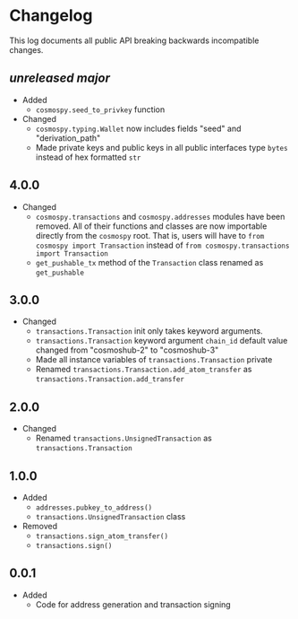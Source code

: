 Changelog
=========

This log documents all public API breaking backwards incompatible changes.

*unreleased major*
-----
- Added
    - `cosmospy.seed_to_privkey` function
- Changed
    - `cosmospy.typing.Wallet` now includes fields "seed" and "derivation_path"
    - Made private keys and public keys in all public interfaces type `bytes` instead of hex formatted `str`

4.0.0
-----
- Changed
    - `cosmospy.transactions` and `cosmospy.addresses` modules have been removed. All of their functions and classes are now importable directly from the `cosmospy` root. That is, users will have to `from cosmospy import Transaction` instead of `from cosmospy.transactions import Transaction`
    - `get_pushable_tx` method of the `Transaction` class renamed as `get_pushable`

3.0.0
-----
- Changed
    - `transactions.Transaction` init only takes keyword arguments.
    - `transactions.Transaction` keyword argument `chain_id` default value changed from "cosmoshub-2" to "cosmoshub-3"
    - Made all instance variables of `transactions.Transaction` private
    - Renamed `transactions.Transaction.add_atom_transfer` as `transactions.Transaction.add_transfer`

2.0.0
-----
- Changed
    - Renamed `transactions.UnsignedTransaction` as `transactions.Transaction`

1.0.0
-----
- Added
    - `addresses.pubkey_to_address()`
    - `transactions.UnsignedTransaction` class
- Removed
    - `transactions.sign_atom_transfer()`
    - `transactions.sign()`

0.0.1
-----
- Added
    - Code for address generation and transaction signing
